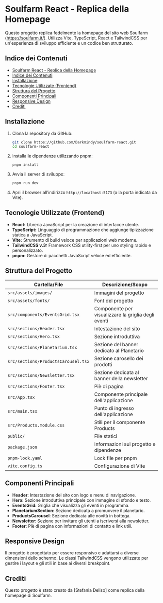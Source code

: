 # Soulfarm React - Replica della Homepage

Questo progetto replica fedelmente la homepage del sito web Soulfarm (https://soulfarm.it/). Utilizza Vite, TypeScript, React e TailwindCSS per un'esperienza di sviluppo efficiente e un codice ben strutturato.

## Indice dei Contenuti

- [Soulfarm React - Replica della Homepage](#soulfarm-react---replica-della-homepage)
- [Indice dei Contenuti](#indice-dei-contenuti)
- [Installazione](#installazione)
- [Tecnologie Utilizzate (Frontend)](#tecnologie-utilizzate-frontend)
- [Struttura del Progetto](#struttura-del-progetto)
- [Componenti Principali](#componenti-principali)
- [Responsive Design](#responsive-design)
- [Crediti](#crediti)

## Installazione

1.  Clona la repository da GitHub:

    ```bash
    git clone https://github.com/Darkmindy/soulfarm-react.git
    cd soulfarm-react
    ```

2.  Installa le dipendenze utilizzando pnpm:

    ```bash
    pnpm install
    ```

3.  Avvia il server di sviluppo:

    ```bash
    pnpm run dev
    ```

4.  Apri il browser all'indirizzo `http://localhost:5173` (o la porta indicata da Vite).

## Tecnologie Utilizzate (Frontend)

-   **React:** Libreria JavaScript per la creazione di interfacce utente.
-   **TypeScript:** Linguaggio di programmazione che aggiunge tipizzazione statica a JavaScript.
-   **Vite:** Strumento di build veloce per applicazioni web moderne.
-   **TailwindCSS v.3:** Framework CSS utility-first per uno styling rapido e personalizzato.
-   **pnpm:** Gestore di pacchetti JavaScript veloce ed efficiente.

## Struttura del Progetto

| Cartella/File | Descrizione/Scopo |
|---|---|
| `src/assets/images/` | Immagini del progetto |
| `src/assets/fonts/` | Font del progetto |
| `src/components/EventsGrid.tsx` | Componente per visualizzare la griglia degli eventi |
| `src/sections/Header.tsx` | Intestazione del sito |
| `src/sections/Hero.tsx` | Sezione introduttiva |
| `src/sections/Planetarium.tsx` | Sezione del banner dedicato al Planetario |
| `src/sections/ProductsCarousel.tsx` | Sezione carosello dei prodotti |
| `src/sections/Newsletter.tsx` | Sezione dedicata al banner della newsletter |
| `src/sections/Footer.tsx` | Piè di pagina |
| `src/App.tsx` | Componente principale dell'applicazione |
| `src/main.tsx` | Punto di ingresso dell'applicazione |
| `src/Products.module.css` | Stili per il componente Products |
| `public/` | File statici |
| `package.json` | Informazioni sul progetto e dipendenze |
| `pnpm-lock.yaml` | Lock file per pnpm |
| `vite.config.ts` | Configurazione di Vite |

## Componenti Principali

- **Header**: Intestazione del sito con logo e menu di navigazione.
- **Hero**: Sezione introduttiva principale con immagine di sfondo e testo.
- **EventsGrid**: Griglia che visualizza gli eventi in programma.
- **PlanetariumSection**: Sezione dedicata a promuovere il planetario.
- **ProductsCarousel**: Sezione dedicata alle novità in bottega.
- **Newsletter**: Sezione per invitare gli utenti a iscriversi alla newsletter.
- **Footer**: Piè di pagina con informazioni di contatto e link utili.

## Responsive Design

Il progetto è progettato per essere responsivo e adattarsi a diverse dimensioni dello schermo. Le classi TailwindCSS vengono utilizzate per gestire i layout e gli stili in base ai diversi breakpoint.

## Crediti

Questo progetto è stato creato da \[Stefania Deliso] come replica della homepage di Soulfarm.
